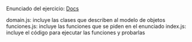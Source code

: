 Enunciado del ejercicio: [Docs](https://docs.google.com/document/d/1ymC8HYAnxdVQ4hF-AtILktSxfUrcl5xzqM1J2NgA8KU/edit?tab=t.0)

domain.js: incluye las clases que describen al modelo de objetos
funciones.js: incluye las funciones que se piden en el enunciado
index.js: incluye el código para ejecutar las funciones y probarlas